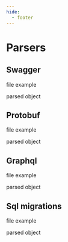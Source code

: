 ```yaml
---
hide:
  - footer
---
```


# Parsers

## Swagger

  file example
  
  parsed object


## Protobuf

  file example
  
  parsed object


## Graphql

  file example
  
  parsed object


## Sql migrations

  file example
  
  parsed object